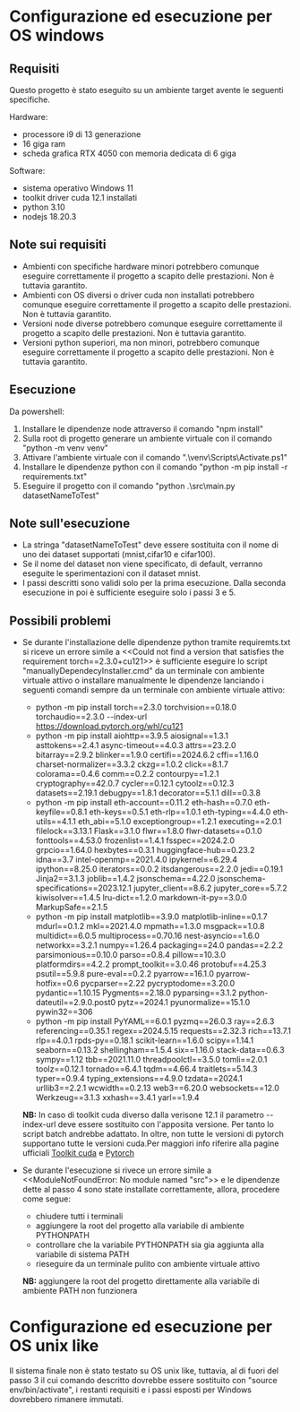 # Configurazione ed esecuzione per OS windows

## **Requisiti**
Questo progetto è stato eseguito su un ambiente target avente le seguenti specifiche.

Hardware:
- processore i9 di 13 generazione
- 16 giga ram
- scheda grafica RTX 4050 con memoria dedicata di 6 giga

Software:
- sistema operativo Windows 11
- toolkit driver cuda 12.1 installati 
- python 3.10 
- nodejs 18.20.3

## Note sui requisiti
- Ambienti con specifiche hardware minori potrebbero comunque eseguire correttamente il progetto a scapito delle prestazioni. Non è tuttavia garantito.
- Ambienti con OS diversi o driver cuda non installati potrebbero comunque eseguire correttamente il progetto a scapito delle prestazioni. Non è tuttavia garantito.
- Versioni node diverse potrebbero comunque eseguire correttamente il progetto a scapito delle prestazioni. Non è tuttavia garantito.
- Versioni python superiori, ma non minori, potrebbero comunque eseguire correttamente il progetto a scapito delle prestazioni. Non è tuttavia garantito.


## **Esecuzione**
Da powershell:
1. Installare le dipendenze node attraverso il comando "npm install"
2. Sulla root di progetto generare un ambiente virtuale con il comando "python -m venv venv"
3. Attivare l'ambiente virtuale con il comando ".\venv\Scripts\Activate.ps1"
4. Installare le dipendenze python con il comando "python -m pip install -r requirements.txt"
5. Eseguire il progetto con il comando "python .\src\main.py datasetNameToTest"


## Note sull'esecuzione
- La stringa "datasetNameToTest" deve essere sostituita con il nome di uno dei dataset supportati (mnist,cifar10 e cifar100).
- Se il nome del dataset non viene specificato, di default, verranno eseguite le sperimentazioni con il dataset mnist.
- I passi descritti sono validi solo per la prima esecuzione. Dalla seconda esecuzione in poi è sufficiente eseguire solo i passi 3 e 5. 


## Possibili problemi
- Se durante l'installazione delle dipendenze python tramite requiremts.txt si riceve un errore simile a <<Could not find a version that satisfies the requirement torch==2.3.0+cu121>> è sufficiente eseguire lo script "manuallyDependecyInstaller.cmd" da un terminale con ambiente virtuale attivo o installare manualmente le dipendenze lanciando i seguenti comandi sempre da un terminale con ambiente virtuale attivo:
    - python -m pip install torch==2.3.0 torchvision==0.18.0 torchaudio==2.3.0 --index-url https://download.pytorch.org/whl/cu121
    - python -m pip install aiohttp==3.9.5 aiosignal==1.3.1 asttokens==2.4.1 async-timeout==4.0.3 attrs==23.2.0 bitarray==2.9.2 blinker==1.9.0 certifi==2024.6.2 cffi==1.16.0 charset-normalizer==3.3.2 ckzg==1.0.2 click==8.1.7 colorama==0.4.6 comm==0.2.2 contourpy==1.2.1 cryptography==42.0.7 cycler==0.12.1 cytoolz==0.12.3 datasets==2.19.1 debugpy==1.8.1 decorator==5.1.1 dill==0.3.8
    - python -m pip install eth-account==0.11.2 eth-hash==0.7.0 eth-keyfile==0.8.1 eth-keys==0.5.1 eth-rlp==1.0.1 eth-typing==4.4.0 eth-utils==4.1.1 eth_abi==5.1.0 exceptiongroup==1.2.1 executing==2.0.1 filelock==3.13.1 Flask==3.1.0 flwr==1.8.0 flwr-datasets==0.1.0 fonttools==4.53.0 frozenlist==1.4.1 fsspec==2024.2.0 grpcio==1.64.0 hexbytes==0.3.1 huggingface-hub==0.23.2 idna==3.7 intel-openmp==2021.4.0 ipykernel==6.29.4 ipython==8.25.0 iterators==0.0.2 itsdangerous==2.2.0 jedi==0.19.1 Jinja2==3.1.3 joblib==1.4.2 jsonschema==4.22.0 jsonschema-specifications==2023.12.1 jupyter_client==8.6.2 jupyter_core==5.7.2 kiwisolver==1.4.5 lru-dict==1.2.0 markdown-it-py==3.0.0 MarkupSafe==2.1.5
    - python -m pip install matplotlib==3.9.0 matplotlib-inline==0.1.7 mdurl==0.1.2 mkl==2021.4.0 mpmath==1.3.0 msgpack==1.0.8 multidict==6.0.5 multiprocess==0.70.16 nest-asyncio==1.6.0 networkx==3.2.1 numpy==1.26.4 packaging==24.0 pandas==2.2.2 parsimonious==0.10.0 parso==0.8.4 pillow==10.3.0 platformdirs==4.2.2 prompt_toolkit==3.0.46 protobuf==4.25.3 psutil==5.9.8 pure-eval==0.2.2 pyarrow==16.1.0 pyarrow-hotfix==0.6 pycparser==2.22 pycryptodome==3.20.0 pydantic==1.10.15 Pygments==2.18.0 pyparsing==3.1.2 python-dateutil==2.9.0.post0 pytz==2024.1 pyunormalize==15.1.0 pywin32==306
    - python -m pip install PyYAML==6.0.1 pyzmq==26.0.3 ray==2.6.3 referencing==0.35.1 regex==2024.5.15 requests==2.32.3 rich==13.7.1 rlp==4.0.1 rpds-py==0.18.1 scikit-learn==1.6.0 scipy==1.14.1 seaborn==0.13.2 shellingham==1.5.4 six==1.16.0 stack-data==0.6.3 sympy==1.12 tbb==2021.11.0 threadpoolctl==3.5.0 tomli==2.0.1 toolz==0.12.1 tornado==6.4.1 tqdm==4.66.4 traitlets==5.14.3 typer==0.9.4 typing_extensions==4.9.0 tzdata==2024.1 urllib3==2.2.1 wcwidth==0.2.13 web3==6.20.0 websockets==12.0 Werkzeug==3.1.3 xxhash==3.4.1 yarl==1.9.4
    

    **NB:** In caso di toolkit cuda diverso dalla verisone 12.1 il parametro --index-url deve essere sostituito con l'apposita versione. Per tanto lo script batch andrebbe adattato. In oltre, non tutte le versioni di pytorch supportano tutte le versioni cuda.Per maggiori info riferire alla pagine ufficiali [Toolkit cuda](https://developer.nvidia.com/cuda-toolkit) e [Pytorch](https://pytorch.org/)
- Se durante l'esecuzione si rivece un errore simile a <<ModuleNotFoundError: No module named "src">> e le dipendenze dette al passo 4 sono state installate correttamente, allora, procedere come segue:
    - chiudere tutti i terminali
    - aggiungere la root del progetto alla variabile di ambiente PYTHONPATH
    - controllare che la variabile PYTHONPATH sia gia aggiunta alla variabile di sistema PATH
    - rieseguire da un terminale pulito con ambiente virtuale attivo
    
    **NB:** aggiungere la root del progetto direttamente alla variabile di ambiente PATH non funzionera

# Configurazione ed esecuzione per OS unix like
Il sistema finale non è stato testato su OS unix like, tuttavia, al di fuori del passo 3 il  cui comando descritto dovrebbe essere sostituito con "source env/bin/activate", i restanti requisiti e i passi esposti per Windows dovrebbero rimanere immutati.





